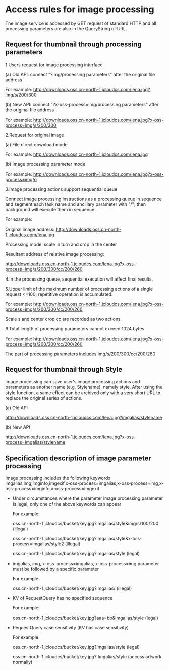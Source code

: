 # Access rules for image processing

The image service is accessed by GET request of standard HTTP and all processing parameters are also in the QueryString of URL.

## Request for thumbnail through processing parameters

1.Users request for image processing interface

(a) Old API: connect "?img/processing parameters" after the original file address

For example: http://downloads.oss.cn-north-1.jcloudcs.com/lena.jpg?img/s/200/300

(b) New API: connect "?x-oss-process=img/processing parameters" after the original file address

For example: http://downloads.oss.cn-north-1.jcloudcs.com/lena.jpg?x-oss-process=img/s/200/300

2.Request for original image

(a) File direct download mode

For example: http://downloads.oss.cn-north-1.jcloudcs.com/lena.jpg

(b) Image processing parameter mode

For example: http://downloads.oss.cn-north-1.jcloudcs.com/lena.jpg?x-oss-process=img/o

3.Image processing actions support sequential queue

Connect image processing instructions as a processing queue in sequence and segment each task name and ancillary parameter with "/"; then background will execute them in sequence.

For example:

Original image address: http://downloads.oss.cn-north-1.jcloudcs.com/lena.jpg

Processing mode: scale in turn and crop in the center

Resultant address of relative image processing:

http://downloads.oss.cn-north-1.jcloudcs.com/lena.jpg?x-oss-process=img/s/200/300/cc/200/260

4.In the processing queue, sequential execution will affect final results.

5.Upper limit of the maximum number of processing actions of a single request <=100; repetitive operation is accumulated.

For example: http://downloads.oss.cn-north-1.jcloudcs.com/lena.jpg?x-oss-process=img/s/200/300/cc/200/260

Scale s and center crop cc are recorded as two actions.

6.Total length of processing parameters cannot exceed 1024 bytes

For example: http://downloads.oss.cn-north-1.jcloudcs.com/lena.jpg?x-oss-process=img/s/200/300/cc/200/260

The part of processing parameters includes img/s/200/300/cc/200/260

## Request for thumbnail through Style

Image processing can save user's image processing actions and parameters as another name (e.g. Stylename), namely style. After using the style function, a same effect can be archived only with a very short URL to replace the original series of actions.

(a) Old API

http://downloads.oss.cn-north-1.jcloudcs.com/lena.jpg?imgalias/stylename

(b) New API

http://downloads.oss.cn-north-1.jcloudcs.com/lena.jpg?x-oss-process=imgalias/stylename

## Specification description of image parameter processing

Image processing includes the following keywords imgalias,img,imginfo,imgexif,x-oss-process=imgalias,x-oss-process=img,x-oss-process=imginfo,x-oss-process=imgexif

* Under circumstances where the parameter image processing parameter is legal, only one of the above keywords can appear
       
     For example:
      
     oss.cn-north-1.jcloudcs/bucket/key.jpg?imgalias/style&img/s/100/200    (illegal)
       
     oss.cn-north-1.jcloudcs/bucket/key.jpg?imgalias/style&x-oss-process=imgalias/style2   (illegal)
       
     oss.cn-north-1.jcloudcs/bucket/key.jpg?imgalias/style   (legal)
       
* imgalias, img, x-oss-process=imgalias, x-oss-process=img parameter must be followed by a specific parameter

    For example:
    
    oss.cn-north-1.jcloudcs/bucket/key.jpg?imgalias/   (illegal)

* KV of RequestQuery has no specified sequence

    For example:
    
    oss.cn-north-1.jcloudcs/bucket/key.jpg?aaa=bb&imgalias/style    (legal)

* RequestQuery case sensitivity (KV has case sensitivity)

    For example:
    
    oss.cn-north-1.jcloudcs/bucket/key.jpg?imgalias/style    (legal)

    oss.cn-north-1.jcloudcs/bucket/key.jpg? Imgalias/style    (access artwork normally)
